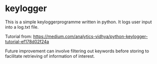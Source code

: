 # keylogger

This is a simple keyloggerprogramme written in python. It logs user input into a log.txt file.

Tutorial from: https://medium.com/analytics-vidhya/python-keylogger-tutorial-ef178d02f24a

Future improvement can involve filtering out keywords before storing to facilitate retrieving of information of interest.

